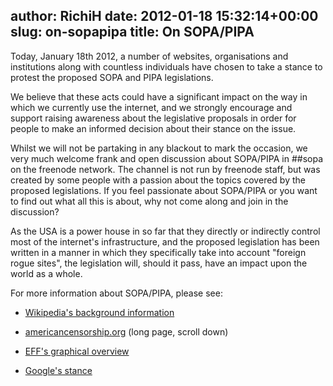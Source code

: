 author: RichiH
date: 2012-01-18 15:32:14+00:00
slug: on-sopapipa
title: On SOPA/PIPA
---
Today, January 18th 2012, a number of websites, organisations and institutions along with countless individuals have chosen to take a stance to protest the proposed SOPA and PIPA legislations.

We believe that these acts could have a significant impact on the way in which we currently use the internet, and we strongly encourage and support raising awareness about the legislative proposals in order for people to make an informed decision about their stance on the issue.

Whilst we will not be partaking in any blackout to mark the occasion, we very much welcome frank and open discussion about SOPA/PIPA in ##sopa on the freenode network. The channel is not run by freenode staff, but was created by some people with a passion about the topics covered by the proposed legislations. If you feel passionate about SOPA/PIPA or you want to find out what all this is about, why not come along and join in the discussion?

As the USA is a power house in so far that they directly or indirectly control most of the internet's infrastructure, and the proposed legislation has been written in a manner in which they specifically take into account "foreign rogue sites", the legislation will, should it pass, have an impact upon the world as a whole.

For more information about SOPA/PIPA, please see:





	
  * [Wikipedia's background information](http://en.wikipedia.org/wiki/Wikipedia:SOPA_initiative/Learn_more)

	
  * [americancensorship.org](http://americancensorship.org/) (long page, scroll down)

	
  * [EFF's graphical overview](https://www.eff.org/free-speech-weak-link/)

	
  * [Google's stance](https://www.google.com/landing/takeaction/)



